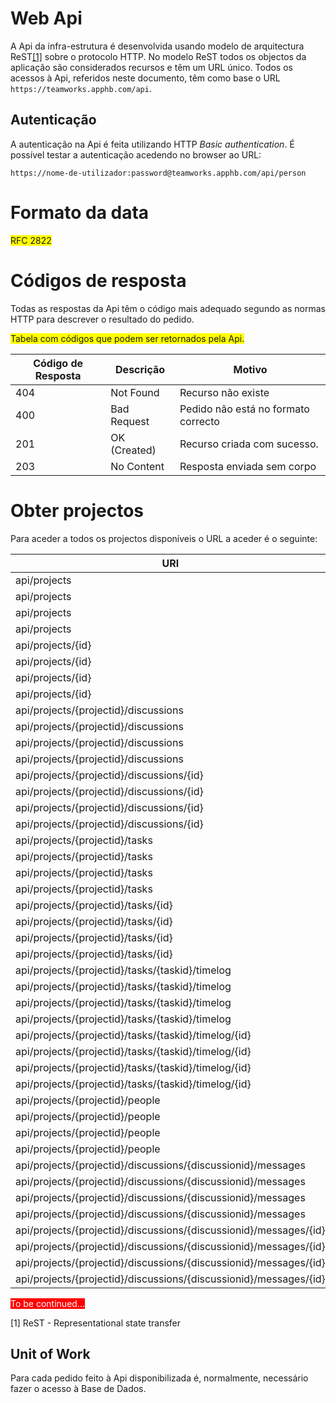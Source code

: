 Web Api 
=

A Api da infra-estrutura é desenvolvida usando modelo de arquitectura ReST[[1]](http://link/) sobre o protocolo HTTP. No modelo ReST todos os objectos da aplicação são considerados recursos e têm um URL único. Todos os acessos à Api, referidos neste documento, têm como base o URL `https://teamworks.apphb.com/api`.

Autenticação 
-

A autenticação na Api é feita utilizando HTTP *Basic authentication*. 
É possível testar a autenticação acedendo no browser ao URL:

````
https://nome-de-utilizador:password@teamworks.apphb.com/api/person
````

Formato da data
=

<span style="background-color: yellow">RFC 2822</span>

Códigos de resposta
=

Todas as respostas da Api têm o código mais adequado segundo as normas HTTP para descrever o resultado do pedido.

<span style="background-color: yellow">Tabela com códigos que podem ser retornados pela Api. </span>

<!---table{| l | l | l |}-->

| **Código de Resposta** | **Descrição** | **Motivo** | 
|-----|-----|-----|
| 404 | Not Found | Recurso não existe |
| 400 | Bad Request | Pedido não está no formato correcto |
| 201 | OK (Created) | Recurso criada com sucesso. |
| 203 | No Content | Resposta enviada sem corpo |
<!---!table{Código de Resposta da Api,tabcodresp}-->

Obter projectos
=

Para aceder a todos os projectos disponíveis o URL a aceder é o seguinte:

<!---table{| l | l | l |}-->

| **URI** | **Método** | **Descrição** |
|-----|-----|-----|
| api/projects | GET |  |
| api/projects | POST |  |
| api/projects | PUT |  |
| api/projects | DELETE |  |
| api/projects/{id} | GET |  |
| api/projects/{id} | POST |  |
| api/projects/{id} | PUT |  |
| api/projects/{id} | DELETE |  |
| api/projects/{projectid}/discussions | GET |  |
| api/projects/{projectid}/discussions | POST |  |
| api/projects/{projectid}/discussions | PUT |  |
| api/projects/{projectid}/discussions | DELETE |  |
| api/projects/{projectid}/discussions/{id} | GET |  |
| api/projects/{projectid}/discussions/{id} | POST |  |
| api/projects/{projectid}/discussions/{id} | PUT |  |
| api/projects/{projectid}/discussions/{id} | DELETE |  |
| api/projects/{projectid}/tasks | GET |  |
| api/projects/{projectid}/tasks | POST |  |
| api/projects/{projectid}/tasks | PUT |  |
| api/projects/{projectid}/tasks | DELETE |  |
| api/projects/{projectid}/tasks/{id} | GET |  |
| api/projects/{projectid}/tasks/{id} | POST |  |
| api/projects/{projectid}/tasks/{id} | PUT |  |
| api/projects/{projectid}/tasks/{id} | DELETE |  |
| api/projects/{projectid}/tasks/{taskid}/timelog | GET |  |
| api/projects/{projectid}/tasks/{taskid}/timelog | POST |  |
| api/projects/{projectid}/tasks/{taskid}/timelog | PUT |  |
| api/projects/{projectid}/tasks/{taskid}/timelog | DELETE |  |
| api/projects/{projectid}/tasks/{taskid}/timelog/{id} | GET |  |
| api/projects/{projectid}/tasks/{taskid}/timelog/{id} | POST |  |
| api/projects/{projectid}/tasks/{taskid}/timelog/{id} | PUT |  |
| api/projects/{projectid}/tasks/{taskid}/timelog/{id} | DELETE |  |
| api/projects/{projectid}/people | GET |  |
| api/projects/{projectid}/people | POST |  |
| api/projects/{projectid}/people | PUT |  |
| api/projects/{projectid}/people | DELETE |  |
| api/projects/{projectid}/discussions/{discussionid}/messages | GET |  |
| api/projects/{projectid}/discussions/{discussionid}/messages | POST |  |
| api/projects/{projectid}/discussions/{discussionid}/messages | PUT |  |
| api/projects/{projectid}/discussions/{discussionid}/messages | DELETE |  |
| api/projects/{projectid}/discussions/{discussionid}/messages/{id} | GET |  |
| api/projects/{projectid}/discussions/{discussionid}/messages/{id} | POST |  |
| api/projects/{projectid}/discussions/{discussionid}/messages/{id} | PUT |  |
| api/projects/{projectid}/discussions/{discussionid}/messages/{id} | DELETE |  |

<!---!table{Endereços da Api e respectivos códigos de retorno,tabcodret}-->
<!---T:FloatBarrier-->

<span style="background-color: red; color: white">To be continued...</span>

[1] ReST - Representational state transfer

Unit of Work
-

Para cada pedido feito à Api disponibilizada é, normalmente, necessário fazer o acesso à Base de Dados. 


